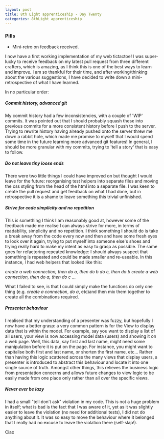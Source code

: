 ```yaml
---
layout: post
title: 8th Light apprenticeship - Day Twenty
categories: 8thLight apprenticeship
---
```


### Pills
- Mini-retro on feedback received.

I now have a first working implementation of my web tictactoe! I was super-lucky
to receive feedback on my latest pull request from three different crafters,
which is amazing, as I think this is one of the best ways to learn and improve.
I am so thankful for their time, and after working/thinking about the various
suggestions, I have decided to write down a mini-retrospective of what I have
learned.

In no particular order:

##### Commit history, advanced git
My commit history had a few inconsistencies, with a couple of 'WIP' commits. It
was pointed out that I should probably squash these into previous commits for a
more consistent history before I push to the server. Trying to rewrite history
having already pushed onto the server threw me down a rabbit hole, which made me
promise to myself that I would spend some time in the future learning more advanced
git features! In general, I should be more granular with my commits, trying to
'tell a story' that is easy to follow.

##### Do not leave tiny loose ends
There were two little things I could have improved on but thought I would leave
for the future: reorganising test helpers into separate files and moving the css
styling from the head of the html into a separate file. I was keen to create the
pull request and get feedback on what I had done, but in retrospective it is a
shame to leave something this trivial unfinished.

##### Strive for code simplicity and no repetition
This is something I think I am reasonably good at, however some of the feedback
made me realise I can always strive for more, in terms of readability, simplicity
and no repetition. I think something I should do is take a break away from the code
every now and then and have some fresh eyes to look over it again, trying to put
myself into someone else's shoes and trying really hard to make my intent as easy
to grasp as possible. The same goes for refactoring repeated knowledge: I should
always suspect that something is repeated and could be made smaller and re-useable.
In this instance, I had web helpers that looked like this:

_create a web connection, then do a, then do b_
_do c, then do b_
_create a web connection, then do a, then do c_
...

What I failed to see, is that I could simply make the functions do only one thing
(e.g. _create a connection_, _do a_, etc)and then mix them together to create all
the combinations required.

##### Presenter behaviour
I realised that my understanding of a presenter was fuzzy, but hopefully I now
have a better grasp: a very common pattern is for the View to display data that
is within the model. For example, say you want to display a list of all users,
your view is now accessing model data (users) and showing it on a web page. Well,
this data, say first and last name, might need some manipulation before it is put
on the page. For instance, you might want to capitalise both first and last name,
or shorten the first name, etc... Rather than having this logic scattered across
the many views that display users, a presenter is introduced to abstract this
behaviour and locate it into one single source of truth. Amongst other things,
this relieves the business logic from presentation concerns and allows future
changes to view logic to be easily made from one place only rather than all over the
specific views.

##### Never ever be lazy
I had a small "tell don't ask" violation in my code. This is not a huge problem
in itself; what is bad is the fact that I was aware of it, yet as it was slightly
easier to leave the violation (no need for additional tests), I did not do
anything about it. It was so easy to move the behaviour where it belonged that I
really had no excuse to leave the violation there (self-slap!).

Ciao
